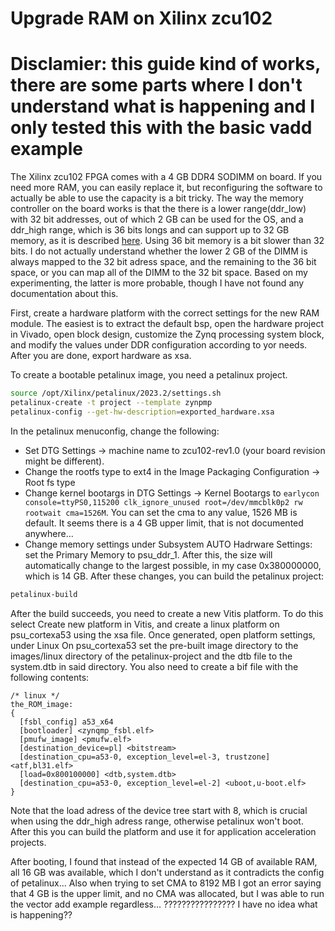 # Upgrade RAM on Xilinx zcu102
# Disclamier: this guide kind of works, there are some parts where I don't understand what is happening and I only tested this with the basic vadd example
The Xilinx zcu102 FPGA comes with a 4 GB DDR4 SODIMM on board. If you need more RAM, you can easily replace it, but reconfiguring the software to actually be able to use the capacity is a bit tricky.
The way the memory controller on the board works is that the there is a lower range(ddr_low) with 32 bit addresses, out of which 2 GB can be used for the OS, and a ddr_high range, which is 36 bits longs and can support up to 32 GB memory, as it is described [here](https://docs.xilinx.com/r/en-US/ug1085-zynq-ultrascale-trm/System-Addresses).
Using 36 bit memory is a bit slower than 32 bits.
I do not actually understand whether the lower 2 GB of the DIMM is always mapped to the 32 bit adress space, and the remaining to the 36 bit space, or you can map all of the DIMM to the 32 bit space. Based on my experimenting, the latter is more probable, though I have not found any documentation about this.

First, create a hardware platform with the correct settings for the new RAM module. The easiest is to extract the default bsp, open the hardware project in Vivado, open block design, customize the Zynq processing system block, and modify the values under DDR configuration according to yor needs. After you are done, export hardware as xsa.

To create a bootable petalinux image, you need a petalinux project.
```sh
source /opt/Xilinx/petalinux/2023.2/settings.sh
petalinux-create -t project --template zynpmp
petalinux-config --get-hw-description=exported_hardware.xsa
```
In the petalinux menuconfig, change the following:
* Set DTG Settings -> machine name to zcu102-rev1.0 (your board revision might be different).
* Change the rootfs type to ext4 in the Image Packaging Configuration -> Root fs type
* Change kernel bootargs in DTG Settings -> Kernel Bootargs to ```earlycon console=ttyPS0,115200 clk_ignore_unused root=/dev/mmcblk0p2 rw rootwait cma=1526M```. You can set the cma to any value, 1526 MB is default. It seems there is a 4 GB upper limit, that is not documented anywhere...
* Change memory settings under Subsystem AUTO Hadrware Settings: set the Primary Memory to psu_ddr_1. After this, the size will automatically change to the largest possible, in my case 0x380000000, which is 14 GB.
After these changes, you can build the petalinux project:
```sh
petalinux-build
```
After the build succeeds, you need to create a new Vitis platform. To do this select Create new platform in Vitis, and create a linux platform on psu_cortexa53 using the xsa file. Once generated, open platform settings, under Linux On psu_cortexa53 set the pre-built image directory to the images/linux directory of the petalinux-project and the dtb file to the system.dtb in said directory. You also need to create a bif file with the following contents:
```
/* linux */
the_ROM_image:
{
  [fsbl_config] a53_x64
  [bootloader] <zynqmp_fsbl.elf>
  [pmufw_image] <pmufw.elf>
  [destination_device=pl] <bitstream>
  [destination_cpu=a53-0, exception_level=el-3, trustzone] <atf,bl31.elf>
  [load=0x800100000] <dtb,system.dtb>
  [destination_cpu=a53-0, exception_level=el-2] <uboot,u-boot.elf>
}
```
Note that the load adress of the device tree start with 8, which is crucial when using the ddr_high adress range, otherwise petalinux won't boot.
After this you can build the platform and use it for application acceleration projects.

After booting, I found that instead of the expected 14 GB of available RAM, all 16 GB was available, which I don't understand as it contradicts the config of petalinux...
Also when trying to set CMA to 8192 MB I got an error saying that 4 GB is the upper limit, and no CMA was allocated, but I was able to run the vector add example regardless...
????????????????
I have no idea what is happening??
